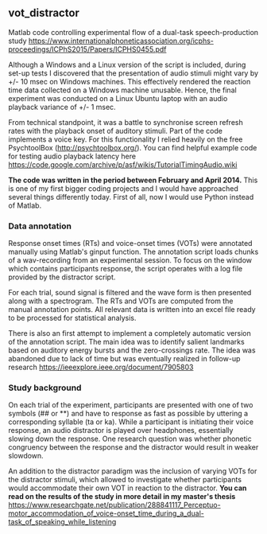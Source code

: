 ## vot_distractor
Matlab code controlling experimental flow of a dual-task speech-production study https://www.internationalphoneticassociation.org/icphs-proceedings/ICPhS2015/Papers/ICPHS0455.pdf

Although a Windows and a Linux version of the script is included, during set-up tests I discovered that the presentation of audio stimuli might vary by +/- 10 msec on Windows machines. This effectively rendered the reaction time data collected on a Windows machine unusable. Hence, the final experiment was conducted on a Linux Ubuntu laptop with an audio playback variance of +/- 1 msec.

From technical standpoint, it was a battle to synchronise screen refresh rates with the playback onset of auditory stimuli. Part of the code implements a voice key. For this functionality I relied heavily on the free PsychtoolBox (http://psychtoolbox.org/). You can find helpful example code for testing audio playback latency here https://code.google.com/archive/p/asf/wikis/TutorialTimingAudio.wiki

**The code was written in the period between February and April 2014.** This is one of my first bigger coding projects and I would have approached several things differently today. First of all, now I would use Python instead of Matlab.

### Data annotation
Response onset times (RTs) and voice-onset times (VOTs) were annotated manually using Matlab's ginput function. The annotation script loads chunks of a wav-recording from an experimental session. To focus on the window which contains participants response, the script operates with a log file provided by the distractor script.

For each trial, sound signal is filtered and the wave form is then presented along with a spectrogram. The RTs and VOTs are computed from the manual annotation points. All relevant data is written into an excel file ready to be processed for statistical analysis.

There is also an first attempt to implement a completely automatic version of the annotation script. The main idea was to identify salient landmarks based on auditory energy bursts and the zero-crossings rate. The idea was abandoned due to lack of time but was eventually realized in follow-up research https://ieeexplore.ieee.org/document/7905803

### Study background
On each trial of the experiment, participants are presented with one of two symbols (## or **) and have to response as fast as possible by uttering a corresponding syllable (ta or ka). While a participant is initiating their voice response, an audio distractor is played over headphones, essentially slowing down the response. One research question was whether phonetic congruency between the response and the distractor would result in weaker slowdown.

An addition to the distractor paradigm was the inclusion of varying VOTs for the distractor stimuli, which allowed to investigate whether participants would accommodate their own VOT in reaction to the distractor. **You can read on the results of the study in more detail in my master's thesis** https://www.researchgate.net/publication/288841117_Perceptuo-motor_accommodation_of_voice-onset_time_during_a_dual-task_of_speaking_while_listening